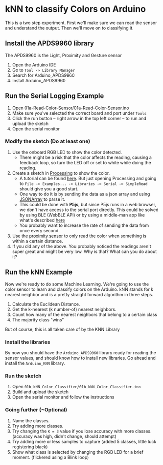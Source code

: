# kNN to classify Colors on Arduino
This is a two step experiment. First we'll make sure we can read the sensor and understand the output. Then we'll move on to classifying it.

## Install the APDS9960 library
The APDS9960 is the Light, Proximity and Gesture sensor

1. Open the Arduino IDE
1. Go to `Tool -> Library Manager`
1. Search for Arduino_APDS9960
1. Install Arduino_APDS9960

## Run the Serial Logging Example
1. Open 01a-Read-Color-Sensor/01a-Read-Color-Sensor.ino
1. Make sure you've selected the correct board and port under `Tools`
1. Click the run button – right arrow in the top left corner – to run and upload the sketch
1. Open the serial monitor

### Modify the sketch (Do at least one)
1. Use the onboard RGB LED to show the color detected. 
    * There might be a risk that the color affects the reading, causing a feedback loop, so turn the LED off or set to white while doing the reading.
1. Create a sketch in [Processing](https://processing.org/download) to show the color. 
    * A tutorial can be found [here](https://learn.sparkfun.com/tutorials/connecting-arduino-to-processing/all). But just opening Processing and going to `File -> Examples... -> Libraries -> Serial -> SimpleRead` should give you a good start.
    * One way to do it is by sending the data as a json array and using [JSONArray](https://processing.org/reference/JSONArray.html) to parse it.
    * This could be done with **P5js**, but since P5js runs in a web browser, we don't have access to the serial port directly. This could be solved by using BLE (WebBLE API) or by using a middle-man app like what's described [here](https://medium.com/@yyyyyyyuan/tutorial-serial-communication-with-arduino-and-p5-js-cd39b3ac10ce)
    * You probably want to increase the rate of sending the data from once every second.
1. Use the [proximity sensor](https://www.arduino.cc/en/Reference/ArduinoAPDS9960readProximity) to only read the color when something is within a certain distance.
1. If you did any of the above. You probably noticed the readings aren't super great and might be very low. Why is that? What can you do about it?

## Run the kNN Example
Now we're ready to do some Machine Learning. We're going to use the color sensor to learn and classify colors on the Arduino. kNN stands for k nearest neighbor and is a pretty straight forward algorithm in three steps. 
1. Calculate the Euclidean Distance.
2. Get the k-nearest (k number-of) nearest neighbors. 
3. Count how many of the nearest neighbors that belong to a certain class
4. The majority class "wins"

But of course, this is all taken care of by the KNN Library

### Install the libraries
By now you should have the `Arduino_APDS9960` library ready for reading the sensor values, and should know how to install new libraries. Go ahead and install the `Arduino_KNN` library.

### Run the sketch
1. Open `01b_kNN_Color_Classifier/01b_kNN_Color_Classifier.ino`
1. Build and upload the sketch
1. Open the serial monitor and follow the instructions

### Going further (~Optional)
1. Name the classes.
1. Try adding more classes.
1. Try changing the `K = 3` value if you lose accuracy with more classes. (accuracy was high, didn't change, should attempt)
1. Try adding more or less samples to capture (added 5 classes, little luck registering black)
1. Show what class is selected by changing the RGB LED for a brief moment. (flickered using a Blink loop)
